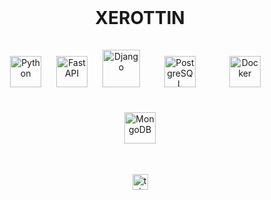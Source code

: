 <br clear="both">
<h1 align="center">XEROTTIN</h1>

<div align="left">
<div align="center">    
<img style="margin: 10px" src="https://profilinator.rishav.dev/skills-assets/python-original.svg" alt="Python" height="50"> 
<img style="margin: 10px" src="https://fastapi.tiangolo.com/img/logo-margin/logo-teal.png" alt="FastAPI" height="50">
<img style="margin: 10px" src="https://profilinator.rishav.dev/skills-assets/django-original.svg" alt="Django" height="60"> 
<img style="margin: 25px" src="https://profilinator.rishav.dev/skills-assets/postgresql-original-wordmark.svg" alt="PostgreSQL" height="50">  
<img style="margin: 25px" src="https://profilinator.rishav.dev/skills-assets/docker-original-wordmark.svg" alt="Docker" height="50">  
<img style="margin: 15px" src="https://profilinator.rishav.dev/skills-assets/mongodb-original-wordmark.svg" alt="MongoDB" height="50"> 
</div>
</div>
<br>  
<br>  
<div align="left">
<div align="center">  
  <a href="https://t.me/xerottin" target="_blank">
    <img src="https://img.shields.io/static/v1?message=Telegram&logo=telegram&label=&color=2CA5E0&logoColor=white&labelColor=&style=for-the-badge" height="25" alt="telegram logo" />
  </a>
</div>
</div>




